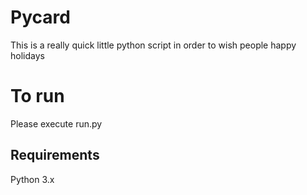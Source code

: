 # Pycard

This is a really quick little python script in order to wish people happy holidays

# To run
Please execute run.py 

## Requirements
Python 3.x
